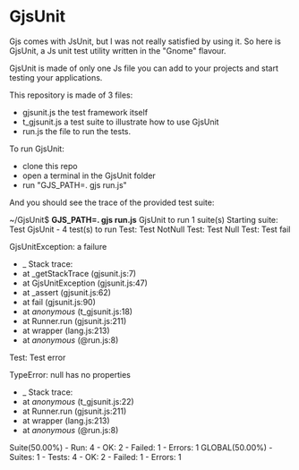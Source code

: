 GjsUnit
=======

Gjs comes with JsUnit, but I was not really satisfied by using it. So here is GjsUnit, a Js unit test utility written in the "Gnome" flavour.

GjsUnit is made of only one Js file you can add to your projects and start testing your applications.

This repository is made of 3 files:
- gjsunit.js the test framework itself
- t_gjsunit.js a test suite to illustrate how to use GjsUnit
- run.js the file to run the tests.

To run GjsUnit:
- clone this repo
- open a terminal in the GjsUnit folder
- run "GJS_PATH=. gjs run.js"

And you should see the trace of the provided test suite:

~/GjsUnit$ **GJS_PATH=. gjs run.js**
GjsUnit to run 1 suite(s)
Starting suite: Test GjsUnit - 4 test(s) to run
Test: Test NotNull
Test: Test Null
Test: Test fail

GjsUnitException: a failure
* _ Stack trace:
* at _getStackTrace (gjsunit.js:7)
* at GjsUnitException (gjsunit.js:47)
* at _assert (gjsunit.js:62)
* at fail (gjsunit.js:90)
* at _anonymous_ (t_gjsunit.js:18)
* at Runner.run (gjsunit.js:211)
* at wrapper (lang.js:213)
* at _anonymous_ (@run.js:8)

Test: Test error

TypeError: null has no properties
* _ Stack trace:
* at _anonymous_ (t_gjsunit.js:22)
* at Runner.run (gjsunit.js:211)
* at wrapper (lang.js:213)
* at _anonymous_ (@run.js:8)

Suite(50.00%) - Run: 4 - OK: 2 - Failed: 1 - Errors: 1
GLOBAL(50.00%) - Suites: 1 - Tests: 4 - OK: 2 - Failed: 1 - Errors: 1

